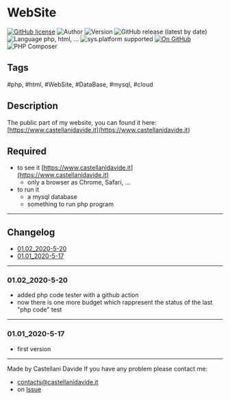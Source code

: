 # WebSite
[![GitHub license](https://img.shields.io/github/license/CastellaniDavide/WebSite-public)](https://github.com/CastellaniDavide/WebSite-public/blob/master/LICENSE)
![Author](https://img.shields.io/badge/author-Castellani%20Davide-green?style=flat)
![Version](https://img.shields.io/badge/version-v01.01-blue?style=flat)
![GitHub release (latest by date)](https://img.shields.io/github/v/release/CastellaniDavide/WebSite-public?label=lastest%20relase)
![Language php, html, ...](https://img.shields.io/badge/language-php,%20html,query-yellowgreen?style=flat)
![sys.platform supported](https://img.shields.io/badge/os%20platform%20supported-Windows%2010%20&%20Linux%20&%20Mac%20OS-blue?style=flat)
[![On GitHub](https://img.shields.io/badge/on%20GitHub-True-green?style=flat&logo=github)](https://github.com/CastellaniDavide/WebSite-public)
![PHP Composer](https://github.com/CastellaniDavide/WebSite-public/workflows/PHP%20Composer/badge.svg)

## Tags
 #php, #html, #WebSite, #DataBase, #mysql, #cloud

## Description
The public part of my website, you can found it here: [https://www.castellanidavide.it](https://www.castellanidavide.it)

## Required
 - to see it [https://www.castellanidavide.it](https://www.castellanidavide.it)
	- only a browser as Chrome, Safari, ...
 - to run it
	- a mysql database
	- something to run php program

---
## Changelog
- [01.02_2020-5-20](#01.02_2020-5-20)
- [01.01_2020-5-17](#01.01_2020-5-17)

---
### 01.02_2020-5-20
 - added php code tester with a github action
 - now there is one more budget which rappresent the status of the last "php code" test

---
### 01.01_2020-5-17
 - first version

---
Made by Castellani Davide
If you have any problem please contact me:
- [contacts@castellanidavide.it](mailto:contacts@castellanidavide.it)
- on [Issue](https://github.com/CastellaniDavide/WebSite-public/issues)
